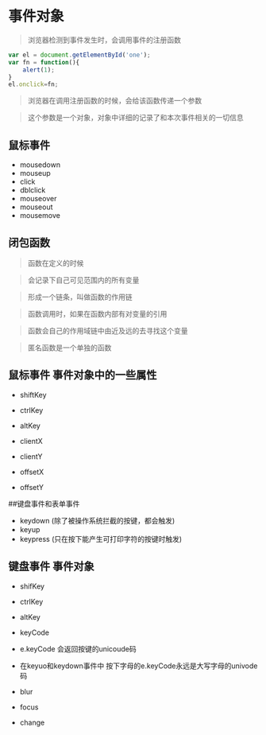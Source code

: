 # 事件对象

> 浏览器检测到事件发生时，会调用事件的注册函数
```javascript
var el = document.getElementById('one');
var fn = function(){
	alert(1);
}
el.onclick=fn;
```

> 浏览器在调用注册函数的时候，会给该函数传递一个参数

> 这个参数是一个对象，对象中详细的记录了和本次事件相关的一切信息

## 鼠标事件

* mousedown
* mouseup
* click
* dblclick
* mouseover
* mouseout
* mousemove

## 闭包函数

> 函数在定义的时候

> 会记录下自己可见范围内的所有变量

> 形成一个链条，叫做函数的作用链

> 函数调用时，如果在函数内部有对变量的引用

> 函数会自己的作用域链中由近及远的去寻找这个变量

> 匿名函数是一个单独的函数

## 鼠标事件 事件对象中的一些属性

* shiftKey
* ctrlKey
* altKey

* clientX
* clientY

* offsetX
* offsetY

##键盘事件和表单事件

* keydown   (除了被操作系统拦截的按键，都会触发)
* keyup
* keypress  (只在按下能产生可打印字符的按键时触发)

## 键盘事件 事件对象

* shifKey
* ctrlKey
* altKey

* keyCode
* e.keyCode  会返回按键的unicoude码
* 在keyuo和keydown事件中  按下字母的e.keyCode永远是大写字母的univode码

* blur
* focus
* change








